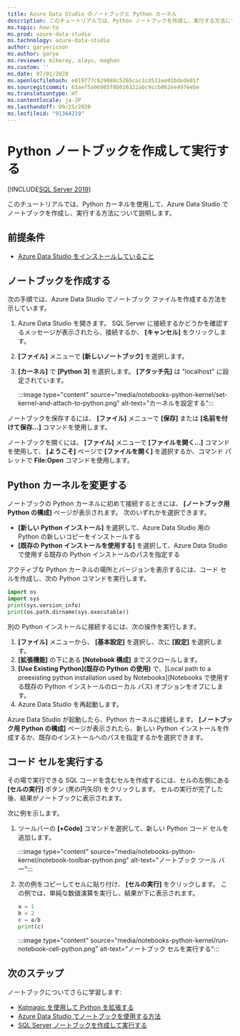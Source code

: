 ```yaml
---
title: Azure Data Studio のノートブックと Python カーネル
description: このチュートリアルでは、Python ノートブックを作成し、実行する方法について説明します。
ms.topic: how-to
ms.prod: azure-data-studio
ms.technology: azure-data-studio
author: garyericson
ms.author: garye
ms.reviewer: mikeray, alayu, maghan
ms.custom: ''
ms.date: 07/01/2020
ms.openlocfilehash: e019777c629084c5265cac1cd531ee01bdede01f
ms.sourcegitcommit: 63aef5a96905f0b026322abc9ccb862ee497eebe
ms.translationtype: HT
ms.contentlocale: ja-JP
ms.lasthandoff: 09/25/2020
ms.locfileid: "91364219"
---
```

# <a name="create-and-run-a-python-notebook"></a>Python ノートブックを作成して実行する

[!INCLUDE[SQL Server 2019](../../includes/applies-to-version/sqlserver2019.md)]

このチュートリアルでは、Python カーネルを使用して、Azure Data Studio でノートブックを作成し、実行する方法について説明します。

## <a name="prerequisites"></a>前提条件

- [Azure Data Studio をインストールしていること](../download-azure-data-studio.md)

## <a name="create-a-notebook"></a>ノートブックを作成する

次の手順では、Azure Data Studio でノートブック ファイルを作成する方法を示しています。

1. Azure Data Studio を開きます。 SQL Server に接続するかどうかを確認するメッセージが表示されたら、接続するか、 **[キャンセル]** をクリックします。

1. **[ファイル]** メニューで **[新しいノートブック]** を選択します。

1. **[カーネル]** で **[Python 3]** を選択します。 **[アタッチ先]** は "localhost" に設定されています。

   :::image type="content" source="media/notebooks-python-kernel/set-kernel-and-attach-to-python.png" alt-text="カーネルを設定する":::

ノートブックを保存するには、 **[ファイル]** メニューで **[保存]** または **[名前を付けて保存...]** コマンドを使用します。

ノートブックを開くには、 **[ファイル]** メニューで **[ファイルを開く...]** コマンドを使用して、 **[ようこそ]** ページで **[ファイルを開く]** を選択するか、コマンド パレットで **File:Open** コマンドを使用します。

## <a name="change-the-python-kernel"></a>Python カーネルを変更する

ノートブックの Python カーネルに初めて接続するときには、 **[ノートブック用 Python の構成]** ページが表示されます。 次のいずれかを選択できます。

- **[新しい Python インストール]** を選択して、Azure Data Studio 用の Python の新しいコピーをインストールする
- **[既存の Python インストールを使用する]** を選択して、Azure Data Studio で使用する既存の Python インストールのパスを指定する

アクティブな Python カーネルの場所とバージョンを表示するには、コード セルを作成し、次の Python コマンドを実行します。

```python
import os
import sys
print(sys.version_info)
print(os.path.dirname(sys.executable))
```

別の Python インストールに接続するには、次の操作を実行します。

1. **[ファイル]** メニューから、 **[基本設定]** を選択し、次に **[設定]** を選択します。
1. **[拡張機能]** の下にある **[Notebook 構成]** までスクロールします。
1. **[Use Existing Python]\(既存の Python の使用\)** で、[Local path to a preexisting python installation used by Notebooks]\(Notebooks で使用する既存の Python インストールのローカル パス\) オプションをオフにします。
1. Azure Data Studio を再起動します。

Azure Data Studio が起動したら、Python カーネルに接続します。 **[ノートブック用 Python の構成]** ページが表示されたら、新しい Python インストールを作成するか、既存のインストールへのパスを指定するかを選択できます。

## <a name="run-a-code-cell"></a>コード セルを実行する

その場で実行できる SQL コードを含むセルを作成するには、セルの左側にある **[セルの実行]** ボタン (黒の円矢印) をクリックします。 セルの実行が完了した後、結果がノートブックに表示されます。

次に例を示します。

1. ツールバーの **[+Code]** コマンドを選択して、新しい Python コード セルを追加します。

   :::image type="content" source="media/notebooks-python-kernel/notebook-toolbar-python.png" alt-text="ノートブック ツール バー":::

1. 次の例をコピーしてセルに貼り付け、 **[セルの実行]** をクリックします。 この例では、単純な数値演算を実行し、結果が下に表示されます。

   ```python
   a = 1
   b = 2
   c = a/b
   print(c)
   ```

   :::image type="content" source="media/notebooks-python-kernel/run-notebook-cell-python.png" alt-text="ノートブック セルを実行する":::

## <a name="next-steps"></a>次のステップ

ノートブックについてさらに学習します:

- [Kqlmagic を使用して Python を拡張する](./notebooks-kqlmagic.md)
- [Azure Data Studio でノートブックを使用する方法](./notebooks-guidance.md)
- [SQL Server ノートブックを作成して実行する](./notebooks-sql-kernel.md)
